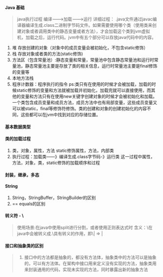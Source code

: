 #### Java 基础
>java执行过程
>编译--->加载--->运行
>详细过程：
.java文件通过javac编译器编译生成.class二进制字节码文件。如果需要使用哪个类（使用类来创建对象或者调用类中的静态变量或者方法），才会加载这个类到jvm虚拟机，加载之后，运行代码。jvm中有五个部分可以存放java代码中的内容。
1. 堆 存放创建的对象（对象中的成员变量会被初始化，不包含static修饰）
2. 栈 存放对象或者类的方法(static修饰)
3. 方法区（包含常量池）:静态变量和常量，常量池中包含静态常量池和运行时常量池，静态常量池主要是存放了类的相关信息，运行时常量池主要是final修饰的变量等
4. 本地方法栈
5. 程序计数器：程序执行的指令
ps:类只有在使用的时候才会被加载，加载的时候static修饰的变量和方法就被加载并初始化，加载完就可以直接使用，而其他的变量和方法只有在使用new关键字创建对象的时候才会被初始化和加载。
一个类包含成员变量和成员方法，成员方法中也有局部变量，这些成员变量又可以被static，final等修饰符修饰。类的创建和对象的创建初始化的内容不同，这些都可以在jvm中找到对应的存储位置。

#### 基本数据类型

#### 类的加载过程
1. 类，对象，属性，方法  static修饰属性，方法，内部类
2. 执行过程：加载类——》编译生成.class字节码-》运行类  这一过程中属性，方法，对象，类，static修饰的加载顺序和过程

#### 封装，继承，多态

#### String
1. String，StringBuffer，StringBuilder的区别
2. == equals的区别

#### 转义符 - \\

> 使用场景:在java中使用split进行分割，或者使用正则表达式时
> 含义：\\在java中会被转义成\.\具有转义的作用，即\\| => |

#### 接口和抽象类的区别 
> 1. 接口中的方法都是抽象的，都没有方法体，抽象类中的方法可以是抽象的，可以有方法体。在架构中接口用来定义没有实现的方法，抽象类用来封装通用的代码，实现未实现的方法，同时暴露出新的抽象方法